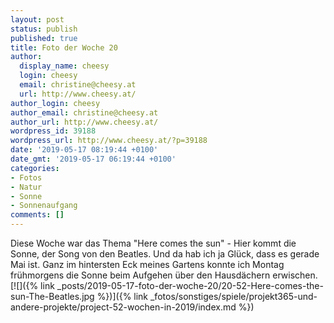 ```yaml
---
layout: post
status: publish
published: true
title: Foto der Woche 20
author:
  display_name: cheesy
  login: cheesy
  email: christine@cheesy.at
  url: http://www.cheesy.at/
author_login: cheesy
author_email: christine@cheesy.at
author_url: http://www.cheesy.at/
wordpress_id: 39188
wordpress_url: http://www.cheesy.at/?p=39188
date: '2019-05-17 08:19:44 +0100'
date_gmt: '2019-05-17 06:19:44 +0100'
categories:
- Fotos
- Natur
- Sonne
- Sonnenaufgang
comments: []
---
```

Diese Woche war das Thema "Here comes the sun" - Hier kommt die Sonne, der Song von den Beatles. Und da hab ich ja Glück, dass es gerade Mai ist. Ganz im hintersten Eck meines Gartens konnte ich Montag frühmorgens die Sonne beim Aufgehen über den Hausdächern erwischen.
[![]({% link _posts/2019-05-17-foto-der-woche-20/20-52-Here-comes-the-sun-The-Beatles.jpg %})]({% link _fotos/sonstiges/spiele/projekt365-und-andere-projekte/project-52-wochen-in-2019/index.md %})
